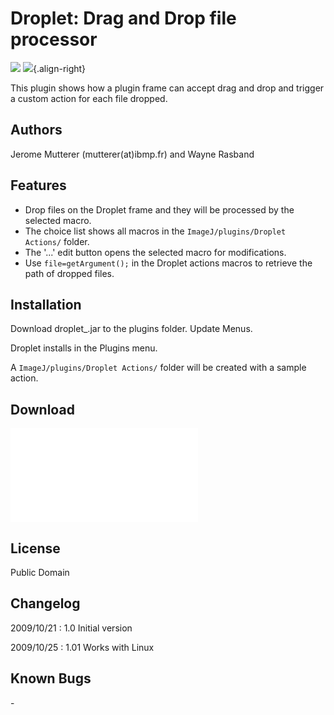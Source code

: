 # Droplet: Drag and Drop file processor

![](/plugin/utilities/droplet/droplet.jpg)
![](/plugin/utilities/droplet/droplet2.jpg){.align-right}

This plugin shows how a plugin frame can accept drag and drop and
trigger a custom action for each file dropped.

## Authors

Jerome Mutterer (mutterer(at)ibmp.fr) and Wayne Rasband

## Features

-   Drop files on the Droplet frame and they will be processed by the
    selected macro.
-   The choice list shows all macros in the
    `ImageJ/plugins/Droplet Actions/` folder.
-   The \'\...\' edit button opens the selected macro for modifications.
-   Use `file=getArgument();` in the Droplet actions macros to retrieve
    the path of dropped files.

## Installation

Download droplet\_.jar to the plugins folder. Update Menus.

Droplet installs in the Plugins menu.

A `ImageJ/plugins/Droplet Actions/` folder will be created with a sample
action.

## Download

![droplet\_.jar](/plugin/utilities/droplet101/droplet_.jar)

## License

Public Domain

## Changelog

2009/10/21 : 1.0 Initial version

2009/10/25 : 1.01 Works with Linux

## Known Bugs

\-
